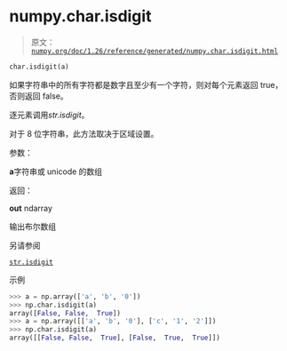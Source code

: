 # numpy.char.isdigit

> 原文：[`numpy.org/doc/1.26/reference/generated/numpy.char.isdigit.html`](https://numpy.org/doc/1.26/reference/generated/numpy.char.isdigit.html)

```py
char.isdigit(a)
```

如果字符串中的所有字符都是数字且至少有一个字符，则对每个元素返回 true，否则返回 false。

逐元素调用*str.isdigit*。

对于 8 位字符串，此方法取决于区域设置。

参数：

**a**字符串或 unicode 的数组

返回：

**out** ndarray

输出布尔数组

另请参阅

[`str.isdigit`](https://docs.python.org/3/library/stdtypes.html#str.isdigit "(在 Python v3.11 中)")

示例

```py
>>> a = np.array(['a', 'b', '0'])
>>> np.char.isdigit(a)
array([False, False,  True])
>>> a = np.array([['a', 'b', '0'], ['c', '1', '2']])
>>> np.char.isdigit(a)
array([[False, False,  True], [False,  True,  True]]) 
```
